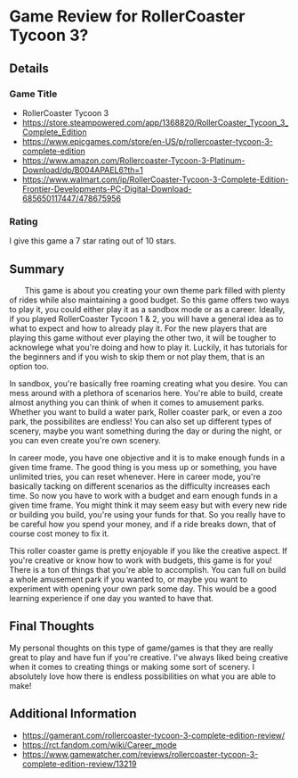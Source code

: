 # Game Review for RollerCoaster Tycoon 3?

## Details

### Game Title

* RollerCoaster Tycoon 3
* https://store.steampowered.com/app/1368820/RollerCoaster_Tycoon_3_Complete_Edition
* https://www.epicgames.com/store/en-US/p/rollercoaster-tycoon-3-complete-edition
* https://www.amazon.com/Rollercoaster-Tycoon-3-Platinum-Download/dp/B004APAEL6?th=1
* https://www.walmart.com/ip/RollerCoaster-Tycoon-3-Complete-Edition-Frontier-Developments-PC-Digital-Download-685650117447/478675956

### Rating

I give this game a 7 star rating out of 10 stars.

## Summary

  &nbsp;&nbsp;&nbsp;&nbsp;&nbsp;&nbsp; This game is about you creating your own theme park filled with plenty of rides while also maintaining a good budget. So this game offers two ways to play it, you could either play it as a sandbox mode or as a career. Ideally, if you played RollerCoaster Tycoon 1 & 2, you will have a general idea as to what to expect and how to already play it. For the new players that are playing this game without ever playing the other two, it will be tougher to acknowlege what you're doing and how to play it. Luckily, it has tutorials for the beginners and if you wish to skip them or not play them, that is an option too.
  
  In sandbox, you're basically free roaming creating what you desire. You can mess around with a plethora of scenarios here. You're able to build, create almost anything you can think of when it comes to amusement parks. Whether you want to build a water park, Roller coaster park, or even a zoo park, the possibilites are endless! You can also set up different types of scenery, maybe you want something during the day or during the night, or you can even create you're own scenery.

  In career mode, you have one objective and it is to make enough funds in a given time frame. The good thing is you mess up or something, you have unlimited tries, you can reset whenever. Here in career mode, you're basically tacking on different scenarios as the difficulty increases each time. So now you have to work with a budget and earn enough funds in a given time frame. You might think it may seem easy but with every new ride or building you build, you're using your funds for that. So you really have to be careful how you spend your money, and if a ride breaks down, that of course cost money to fix it.

  This roller coaster game is pretty enjoyable if you like the creative aspect. If you're creative or know how to work with budgets, this game is for you! There is a ton of things that you're able to accomplish. You can full on build a whole amusement park if you wanted to, or maybe you want to experiment with opening your own park some day. This would be a good learning experience if one day you wanted to have that. 

## Final Thoughts

My personal thoughts on this type of game/games is that they are really great to play and have fun if you're creative. I've always liked being creative when it comes to creating things or making some sort of scenery. I absolutely love how there is endless possibilities on what you are able to make! 



## Additional Information

* https://gamerant.com/rollercoaster-tycoon-3-complete-edition-review/
* https://rct.fandom.com/wiki/Career_mode
* https://www.gamewatcher.com/reviews/rollercoaster-tycoon-3-complete-edition-review/13219
